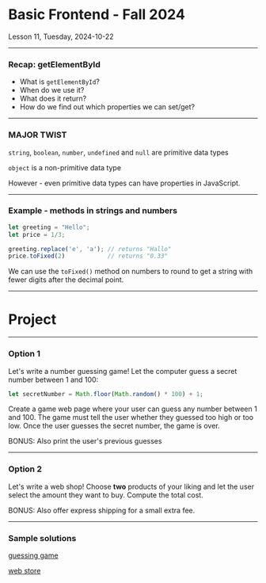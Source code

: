 <!-- .slide: id="lesson11" -->

# Basic Frontend - Fall 2024

Lesson 11, Tuesday, 2024-10-22

---

### Recap: getElementById

* What is `getElementById`?
* When do we use it?
* What does it return?
* How do we find out which properties we can set/get?

---

### MAJOR TWIST

`string`, `boolean`, `number`, `undefined` and `null` are primitive data types

`object` is a non-primitive data type

However - even primitive data types can have properties in JavaScript. <!-- .element: class="fragment" -->

---

### Example - methods in strings and numbers

```js
let greeting = "Hello";
let price = 1/3;

greeting.replace('e', 'a'); // returns "Hallo"
price.toFixed(2)            // returns "0.33"
```

We can use the `toFixed()` method on numbers to round to get a string with fewer digits after the decimal point.

---

# Project

---

### Option 1

Let's write a number guessing game! Let the computer guess a secret number between 1 and 100:

```js
let secretNumber = Math.floor(Math.random() * 100) + 1;
```

Create a game web page where your user can guess any number between 1 and 100. The game must tell the user whether they guessed too high or too low. Once the user guesses the secret number, the game is over.

BONUS: Also print the user's previous guesses

---

### Option 2

Let's write a web shop! Choose **two** products of your liking and let the user select the amount they want to buy. Compute the total cost.

BONUS: Also offer express shipping for a small extra fee.

---

### Sample solutions

[guessing game](preject/numberguess.html)

[web store](preject/webstore.html)
